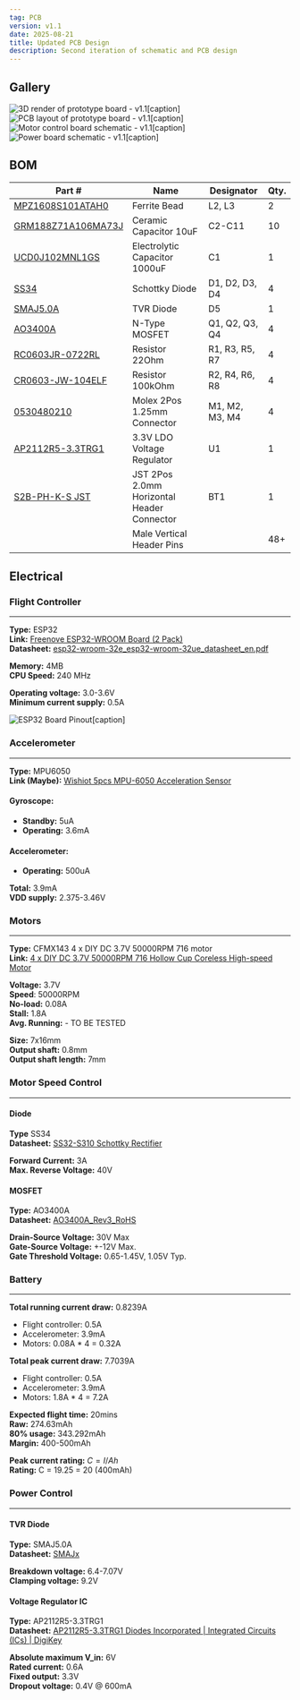```yaml
---
tag: PCB
version: v1.1
date: 2025-08-21
title: Updated PCB Design
description: Second iteration of schematic and PCB design
---
```


## Gallery

![3D render of prototype board - v1.1[caption]](../assets/Board_3D_Proto_v1.1.png "3D render of prototype board - v1.1")
![PCB layout of prototype board - v1.1[caption]](../assets/Board_PCB_Proto_v1.1.png "PCB layout of prototype board - v1.1")
![Motor control board schematic - v1.1[caption]](../assets/Board_Motor_Schm_Proto_v1.1.png "Motor control board schematic - v1.1")
![Power board schematic - v1.1[caption]](../assets/Board_Power_Schm_Proto_v1.1.png "Power board schematic - v1.1")



## BOM


| Part #                                                                                                                                                              | Name                                       | Designator     | Qty. |
| ------------------------------------------------------------------------------------------------------------------------------------------------------------------- | ------------------------------------------ | -------------- | ---- |
| [MPZ1608S101ATAH0](https://www.digikey.ca/en/products/detail/tdk-corporation/MPZ1608S101ATAH0/571871)                                                               | Ferrite Bead                               | L2, L3         | 2    |
| [GRM188Z71A106MA73J](https://www.digikey.ca/en/products/detail/murata-electronics/GRM188Z71A106MA73J/17854471?s=N4IgTCBcDaIOICUCyBGAHGgWgdhQQRQAYA2JPbAZgCkQBdAXyA) | Ceramic Capacitor 10uF                     | C2-C11         | 10   |
| [UCD0J102MNL1GS](https://www.digikey.ca/en/products/detail/nichicon/ucd0j102mnl1gs/2549609)                                                                         | Electrolytic Capacitor 1000uF              | C1             | 1    |
| [SS34](https://www.digikey.ca/en/products/detail/shenzhen-slkormicro-semicon-co-ltd/ss34/21853055)                                                                  | Schottky Diode                             | D1, D2, D3, D4 | 4    |
| [SMAJ5.0A](https://www.digikey.ca/en/products/detail/good-ark-semiconductor/smaj5-0a/18649116)                                                                      | TVR Diode                                  | D5             | 1    |
| [AO3400A](https://www.digikey.ca/en/products/detail/alpha-omega-semiconductor-inc/ao3400a/1855772)                                                                  | N-Type MOSFET                              | Q1, Q2, Q3, Q4 | 4    |
| [RC0603JR-0722RL](https://www.digikey.ca/en/products/detail/yageo/RC0603JR-0722RL/726743)                                                                           | Resistor 22Ohm                             | R1, R3, R5, R7 | 4    |
| [CR0603-JW-104ELF](https://www.digikey.ca/en/products/detail/bourns-inc/CR0603-JW-104ELF/2345098)                                                                   | Resistor 100kOhm                           | R2, R4, R6, R8 | 4    |
| [0530480210](https://www.digikey.ca/en/products/detail/molex/0530480210/242864)                                                                                     | Molex 2Pos 1.25mm Connector                | M1, M2, M3, M4 | 4    |
| [AP2112R5-3.3TRG1](https://www.digikey.ca/en/products/detail/diodes-incorporated/AP2112R5-3-3TRG1/5305557)                                                          | 3.3V LDO Voltage Regulator                 | U1             | 1    |
| [S2B-PH-K-S JST](https://www.digikey.ca/en/products/detail/jst-sales-america-inc/S2B-PH-K-S/926626)                                                                 | JST 2Pos 2.0mm Horizontal Header Connector | BT1            | 1    |
|                                                                                                                                                                     | Male Vertical Header Pins                  |                | 48+  |


## Electrical


### Flight Controller
---

**Type:** ESP32<br>
**Link:** [Freenove ESP32-WROOM Board (2 Pack)](https://www.amazon.ca/Freenove-ESP32-WROOM-Compatible-Wireless-Detailed/dp/B0C9THDPXP?th=1)<br>
**Datasheet:** [esp32-wroom-32e_esp32-wroom-32ue_datasheet_en.pdf](https://www.espressif.com/sites/default/files/documentation/esp32-wroom-32e_esp32-wroom-32ue_datasheet_en.pdf)

**Memory:** 4MB<br>
**CPU Speed:** 240 MHz

**Operating voltage:** 3.0-3.6V<br>
**Minimum current supply:** 0.5A

![ESP32 Board Pinout[caption]](../assets/Freenove_ESP32_WROOM_Board_Pinout.png "ESP32 Board Pinout")

### Accelerometer
---

**Type:** MPU6050<br>
**Link (Maybe):** [Wishiot 5pcs MPU-6050 Acceleration Sensor](https://www.amazon.ca/Acceleration-Sensors-Accelerometer-Three-Axis-Quadcopter/dp/B07V67DQ5N/ref=sr_1_5?crid=V52SERP9P75S&dib=eyJ2IjoiMSJ9.J9hkdZQOlrel1XyPKlHtc-IOM9G3Zv57k6ISrxonR7I1nOohfb5Jf3f4E15bBS1yEfBr06-vTi_9CZUEsgu8_35u4KQ0yL_OVNJ8-pAYY_wCXTidCBb8UVkboJkGWTaGXMPFU3liIDVU2ET0BL3Hn5C9NssJ1O241hiOFwa6_D9qCpVoHk4NubLRZiMxaw-3kvnj5Y2K9s91uATGO8YGch0uvcJtQ_m9hjIMP15KUgMtl96TpbmKmr7YgS95J9bzIv3UUlbfb58gxiBhhHGwydv_dFHN3ZqEp7W1QUSUeKg.259dzy5EwJBDa0jbM6wKNUPmpVk4G2M-BbG3ZAHh4fc&dib_tag=se&keywords=mpu6050&qid=1755554178&sprefix=mpu%2Caps%2C932&sr=8-5&th=1)

#### Gyroscope:
- **Standby:** 5uA<br>
- **Operating:** 3.6mA

#### Accelerometer:
- **Operating:** 500uA

**Total:** 3.9mA<br>
**VDD supply:** 2.375-3.46V


### Motors
---

**Type:** CFMX143 4 x DIY DC 3.7V 50000RPM 716 motor<br>
**Link:** [4 x DIY DC 3.7V 50000RPM 716 Hollow Cup Coreless High-speed Motor](https://www.aliexpress.com/item/1005006256671599.html?spm=a2g0o.order_list.order_list_main.15.f2671802BMLM1I)

**Voltage:** 3.7V<br>
**Speed**: 50000RPM<br>
**No-load:** 0.08A<br>
**Stall:** 1.8A<br>
**Avg. Running:** - TO BE TESTED

**Size:** 7x16mm<br>
**Output shaft:** 0.8mm<br>
**Output shaft length:** 7mm



### Motor Speed Control
---

#### Diode

**Type** SS34<br>
**Datasheet:** [SS32-S310 Schottky Rectifier](https://www.farnell.com/datasheets/2303855.pdf)

**Forward Current:** 3A<br>
**Max. Reverse Voltage:** 40V


#### MOSFET

**Type:** AO3400A<br>
**Datasheet:** [AO3400A_Rev3_RoHS](https://mm.digikey.com/Volume0/opasdata/d220001/medias/docus/1133/AO3400A_ds.pdf)

**Drain-Source Voltage:** 30V Max<br>
**Gate-Source Voltage:** +-12V Max.<br>
**Gate Threshold Voltage:** 0.65-1.45V, 1.05V Typ.


### Battery
---

**Total running current draw:** 0.8239A
- Flight controller: 0.5A
- Accelerometer: 3.9mA
- Motors: 0.08A * 4 = 0.32A 

**Total peak current draw:** 7.7039A
- Flight controller: 0.5A
- Accelerometer: 3.9mA
- Motors: 1.8A * 4 = 7.2A 

**Expected flight time:** 20mins<br>
**Raw:** 274.63mAh<br>
**80% usage:** 343.292mAh<br>
**Margin:** 400-500mAh

**Peak current rating:** $C=I / Ah$<br>
**Rating:** C = 19.25 = 20 (400mAh)



### Power Control
---

#### TVR Diode

**Type:** SMAJ5.0A<br>
**Datasheet:** [SMAJx](https://goodarksemi.com/docs/datasheets/transient_voltage_suppressors/SMAJx.pdf) 

**Breakdown voltage:** 6.4-7.07V<br>
**Clamping voltage:** 9.2V


#### Voltage Regulator IC

**Type:** AP2112R5-3.3TRG1<br>
**Datasheet:** [AP2112R5-3.3TRG1 Diodes Incorporated | Integrated Circuits (ICs) | DigiKey](https://www.digikey.ca/en/products/detail/diodes-incorporated/AP2112R5-3-3TRG1/5305557)

**Absolute maximum V_in:** 6V<br>
**Rated current:** 0.6A<br>
**Fixed output:** 3.3V<br>
**Dropout voltage:** 0.4V @ 600mA